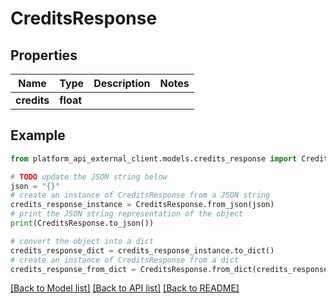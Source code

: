 # CreditsResponse


## Properties

Name | Type | Description | Notes
------------ | ------------- | ------------- | -------------
**credits** | **float** |  | 

## Example

```python
from platform_api_external_client.models.credits_response import CreditsResponse

# TODO update the JSON string below
json = "{}"
# create an instance of CreditsResponse from a JSON string
credits_response_instance = CreditsResponse.from_json(json)
# print the JSON string representation of the object
print(CreditsResponse.to_json())

# convert the object into a dict
credits_response_dict = credits_response_instance.to_dict()
# create an instance of CreditsResponse from a dict
credits_response_from_dict = CreditsResponse.from_dict(credits_response_dict)
```
[[Back to Model list]](../README.md#documentation-for-models) [[Back to API list]](../README.md#documentation-for-api-endpoints) [[Back to README]](../README.md)


